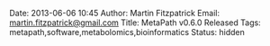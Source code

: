 Date: 2013-06-06 10:45
Author: Martin Fitzpatrick
Email: martin.fitzpatrick@gmail.com
Title: MetaPath v0.6.0 Released	
Tags: metapath,software,metabolomics,bioinformatics
Status: hidden

